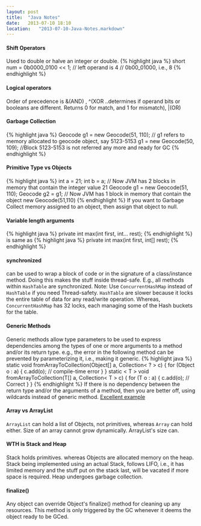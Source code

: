 ```yaml
---
layout: post
title:  "Java Notes"
date:   2013-07-10 18:10
location:   "2013-07-10-Java-Notes.markdown" 
---
```


#### Shift Operators
Used to double or halve an integer or double.
{% highlight java %}
short num = 0b0000_0100 << 1; // left operand is 4
// 0b00_01000, i.e., 8
{% endhighlight %}

#### Logical operators
Order of precedence is &(AND) , ^(XOR ..determines if operand bits or booleans are different. Returns 0 for match, and 1 for mismatch), |(OR)

#### Garbage Collection
{% highlight java %}
Geocode g1 = new Geocode(51, 110); // g1 refers to memory allocated to geocode object, say 5123-5153
g1 = new Geocode(50, 109); //Block 5123-5153 is not referred any more and ready for GC
{% endhighlight %}

#### Primitive Type vs Objects
{% highlight java %}
int a = 21;
int b = a; // Now JVM has 2 blocks in memory that contain the integer value 21
Geocode g1 = new Geocode(51, 110);
Geocode g2 = g1; // Now JVM has 1 block in memory that contain the object new Geocode(51,110)
{% endhighlight %}
If you want to Garbage Collect memory assigned to an object, then assign that object to null.

#### Variable length arguments
{% highlight java %}
private int max(int first, int... rest);
{% endhighlight %}
is same as
{% highlight java %}
private int max(int first, int[] rest);
{% endhighlight %}

#### synchronized
can be used to wrap a block of code or in the signature of a class/instance method. Doing this makes the stuff inside thread-safe. E.g., all methods within `HashTable` are synchronized.
Note: Use `ConcurrentHashMap` instead of `HashTable` if you need Thread-safety. `HashTable` are slower because it locks the entire table of data for any read/write operation. Whereas, `ConcurrentHashMap` has 32 locks, each managing some of the Hash buckets for the table.

#### Generic Methods
Generic methods allow type parameters to be used to express dependencies among the types of one or more arguments to a method and/or its return type. e.g., the error in the following method can be prevented by parameterizing it, i.e., making it generic.
{% highlight java %}
static void fromArrayToCollection(Object[] a, Collection< ? > c) {
    for (Object o : a) { 
        c.add(o); // compile-time error
    }
}
static < T > void fromArrayToCollection(T[] a, Collection< T > c) {
    for (T o : a) {
        c.add(o); // Correct
    }
}
{% endhighlight %}
If there is no dependency between the return type and/or the arguments of a method, then you are better off, using wildcards instead of generic method. [Excellent example](http://docs.oracle.com/javase/tutorial/extra/generics/methods.html)

#### Array vs ArrayList
`ArrayList` can hold a list of Objects, not primitives, whereas `Array` can hold either.
Size of an array cannot grow dynamically. ArrayList's size can.

#### WTH is Stack and Heap
Stack holds primitives. whereas Objects are allocated memory on the heap.
Stack being implemented using an actual Stack, follows LIFO, i.e., it has limited memory and the stuff put on the stack last, will be vacated if more space is required. Heap undergoes garbage collection.

#### finalize()
Any object can override Object's finalize() method for cleaning up any resources. This method is only triggered by the GC whenever it deems the object ready to be GCed.
